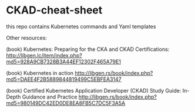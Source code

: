 # CKAD-cheat-sheet
this repo contains Kubernetes commands and Yaml templates 








Other resources:

(book) 	Kubernetes: Preparing for the CKA and CKAD Certifications:
http://libgen.lc/item/index.php?md5=928A9CB7328B3A44EF12302F465A79E1


(book) Kubernetes in action
http://libgen.rs/book/index.php?md5=DAEE4F2B5889844819499C5EBFEA3147


(book) 	Certified Kubernetes Application Developer (CKAD) Study Guide: In-Depth Guidance and Practice
http://libgen.rs/book/index.php?md5=980149DC42ED0DE8EA8FB5C7DC5F3A5A
